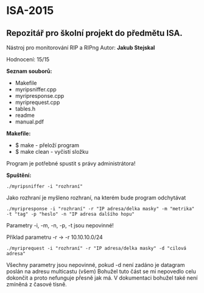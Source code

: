 # ISA-2015
## Repozitář pro školní projekt do předmětu ISA.

Nástroj pro monitorování RIP a RIPng
Autor: **Jakub Stejskal**

Hodnocení: 15/15


**Seznam souborů:**
- Makefile
- myripsniffer.cpp
- myripresponse.cpp
- myriprequest.cpp
- tables.h
- readme
- manual.pdf
	
**Makefile:**
- $ make - přeloží program
- $ make clean - vyčistí složku
	
Program je potřebné spustit s právy administrátora!

**Spuštění:**

```./myripsniffer -i "rozhraní"```

Jako rozhraní je myšleno rozhraní, na kterém bude program odchytávat

```./myripresponse -i "rozhraní" -r "IP adresa/delka masky" -m "metrika" -t "tag" -p "heslo" -n "IP adresa dalšího hopu"```

Parametry -i, -m, -n, -p, -t  jsou nepovinné!

Příklad parametru -r -> -r 10.10.10.0/24

```./myriprequest -i "rozhraní" -r "IP adresa/delka masky" -d "cilová adresa"```

Všechny parametry jsou nepovinné, pokud -d není zadáno je datagram poslán na adresu multicastu (všem)
Bohužel tuto část se mi nepovedlo celu dokončit a proto nefunguje přesně jak má. V dokumentaci bohužel také není zmíněná z časové tísně.
